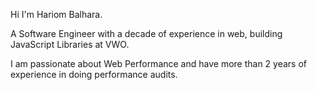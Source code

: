 Hi I'm Hariom Balhara.

A Software Engineer with a decade of experience in web, building JavaScript Libraries at VWO.

I am passionate about Web Performance and have more than 2 years of experience in doing performance audits.
